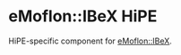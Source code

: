 # eMoflon::IBeX HiPE
HiPE-specific component for [eMoflon::IBeX](https://github.com/eMoflon/emoflon-ibex).
